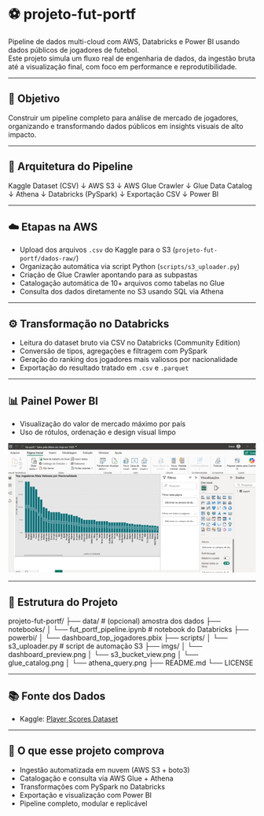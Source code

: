 # ⚽ projeto-fut-portf

Pipeline de dados multi-cloud com AWS, Databricks e Power BI usando dados públicos de jogadores de futebol.  
Este projeto simula um fluxo real de engenharia de dados, da ingestão bruta até a visualização final, com foco em performance e reprodutibilidade.

---

## 📌 Objetivo

Construir um pipeline completo para análise de mercado de jogadores, organizando e transformando dados públicos em insights visuais de alto impacto.

---

## 🧱 Arquitetura do Pipeline

Kaggle Dataset (CSV)
↓
AWS S3
↓
AWS Glue Crawler
↓
Glue Data Catalog
↓
Athena
↓
Databricks (PySpark)
↓
Exportação CSV
↓
Power BI

---

## ☁️ Etapas na AWS

- Upload dos arquivos `.csv` do Kaggle para o S3 (`projeto-fut-portf/dados-raw/`)
- Organização automática via script Python (`scripts/s3_uploader.py`)
- Criação de Glue Crawler apontando para as subpastas
- Catalogação automática de 10+ arquivos como tabelas no Glue
- Consulta dos dados diretamente no S3 usando SQL via Athena

---

## ⚙️ Transformação no Databricks

- Leitura do dataset bruto via CSV no Databricks (Community Edition)
- Conversão de tipos, agregações e filtragem com PySpark
- Geração do ranking dos jogadores mais valiosos por nacionalidade
- Exportação do resultado tratado em `.csv` e `.parquet`

---

## 📊 Painel Power BI

- Visualização do valor de mercado máximo por país
- Uso de rótulos, ordenação e design visual limpo

![dashboard_preview](imgs/dashboard_preview.png)

---

## 📁 Estrutura do Projeto

projeto-fut-portf/
├── data/ # (opcional) amostra dos dados
├── notebooks/
│ └── fut_portf_pipeline.ipynb # notebook do Databricks
├── powerbi/
│ └── dashboard_top_jogadores.pbix
├── scripts/
│ └── s3_uploader.py # script de automação S3
├── imgs/
│ └── dashboard_preview.png
│ └── s3_bucket_view.png
│ └── glue_catalog.png
│ └── athena_query.png
├── README.md
└── LICENSE


---

## 📚 Fonte dos Dados

- Kaggle: [Player Scores Dataset](https://www.kaggle.com/datasets/davidcariboo/player-scores)

---

## 🚀 O que esse projeto comprova

- Ingestão automatizada em nuvem (AWS S3 + boto3)
- Catalogação e consulta via AWS Glue + Athena
- Transformações com PySpark no Databricks
- Exportação e visualização com Power BI
- Pipeline completo, modular e replicável

